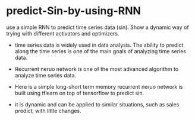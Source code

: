 # predict-Sin-by-using-RNN
use a simple RNN to predict time series data (sin). Show a dynamic way of trying with different activators and optimizers.

* time series data is widely used in data analysis. The ability to predict along the time series is one of the main goals of analyzing time series data.

* Recurrent neruo network is one of the most advanced algorithm to analyze time series data. 

* Here is a simple long-short term memory recurrent neruo network is built using tflearn on top of tensorflow to predict sin. 

* it is dynamic and can be applied to similar situations, such as sales predict, with little changes.
